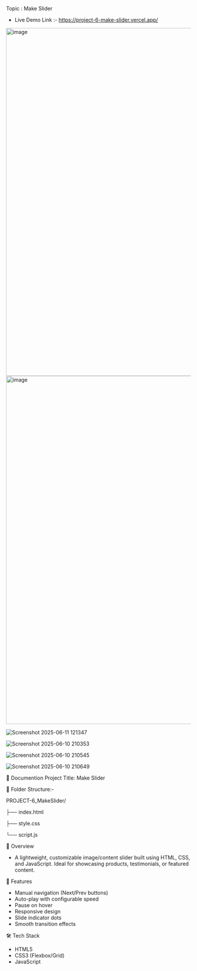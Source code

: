 Topic : Make Slider

* Live Demo Link :- https://project-6-make-slider.vercel.app/
<img width="948" alt="image" src="https://github.com/user-attachments/assets/c6e0c5b3-7bff-4fa9-beb1-ab496101a8a3" />

<img width="949" alt="image" src="https://github.com/user-attachments/assets/5f3d111e-555d-43d6-b2c9-7a4385ac427f" />

![Screenshot 2025-06-11 121347](https://github.com/user-attachments/assets/70f06ee2-615b-4b30-ad71-d254588a588e)

![Screenshot 2025-06-10 210353](https://github.com/user-attachments/assets/d20fb049-e2c4-4320-a128-7161323a8498)

![Screenshot 2025-06-10 210545](https://github.com/user-attachments/assets/6b0ce507-d56d-4c00-a2c6-89eb8336b1f2)

![Screenshot 2025-06-10 210649](https://github.com/user-attachments/assets/a78d71cd-f982-478c-8a36-d5d1a7cf0b6f)

📘 Documention Project Title: Make Slider

📂 Folder Structure:-

PROJECT-6_MakeSlider/

├── index.html

├── style.css

└── script.js

📌 Overview
- A lightweight, customizable image/content slider built using HTML, CSS, and JavaScript. Ideal for showcasing products, testimonials, or featured content.

🚀 Features
- Manual navigation (Next/Prev buttons)
- Auto-play with configurable speed
- Pause on hover
- Responsive design
- Slide indicator dots
- Smooth transition effects

🛠️ Tech Stack
- HTML5
- CSS3 (Flexbox/Grid)
- JavaScript


